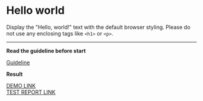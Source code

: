 # Hello world

Display the "Hello, world!" text with the default browser styling. Please do not 
use any enclosing tags like `<h1>` or `<p>`.
___

**Read the guideline before start**

[Guideline](https://mate-academy.github.io/layout_task-guideline/)

**Result**

[DEMO LINK](https://pegas13fps.github.io/layout_hello-world/) <br>
[TEST REPORT LINK](https://pegas13fps.github.io/layout_hello-world/report/html_report/)
